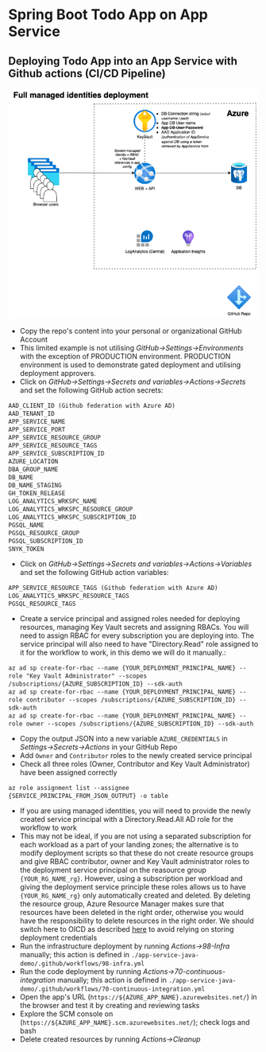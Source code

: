 # Spring Boot Todo App on App Service

## Deploying Todo App into an App Service with Github actions (CI/CD Pipeline)

![Architecture Diagram](../diagrams/demo-app-app-service-managed-identities.drawio.png)

* Copy the repo's content into your personal or organizational GitHub Account
* This limited example is not utilising *GitHub->Settings->Environments* with the exception of PRODUCTION environment. PRODUCTION environment is used to demonstrate gated deployment and utilising deployment approvers.
* Click on *GitHub->Settings->Secrets and variables->Actions->Secrets* and set the following GitHub action secrets:
```
AAD_CLIENT_ID (Github federation with Azure AD)
AAD_TENANT_ID
APP_SERVICE_NAME
APP_SERVICE_PORT
APP_SERVICE_RESOURCE_GROUP
APP_SERVICE_RESOURCE_TAGS
APP_SERVICE_SUBSCRIPTION_ID
AZURE_LOCATION
DBA_GROUP_NAME
DB_NAME
DB_NAME_STAGING
GH_TOKEN_RELEASE
LOG_ANALYTICS_WRKSPC_NAME
LOG_ANALYTICS_WRKSPC_RESOURCE_GROUP
LOG_ANALYTICS_WRKSPC_SUBSCRIPTION_ID
PGSQL_NAME
PGSQL_RESOURCE_GROUP
PGSQL_SUBSCRIPTION_ID
SNYK_TOKEN
```

* Click on *GitHub->Settings->Secrets and variables->Actions->Variables* and set the following GitHub action variables:
```
APP_SERVICE_RESOURCE_TAGS (Github federation with Azure AD)
LOG_ANALYTICS_WRKSPC_RESOURCE_TAGS
PGSQL_RESOURCE_TAGS
```

* Create a service principal and assigned roles needed for deploying resources, managing Key Vault secrets and assigning RBACs. You will need to assign RBAC for every subscription you are deploying into. The service principal will also need to have "Directory.Read" role assigned to it for the workflow to work, in this demo we will do it manually.:
```
az ad sp create-for-rbac --name {YOUR_DEPLOYMENT_PRINCIPAL_NAME} --role "Key Vault Administrator" --scopes /subscriptions/{AZURE_SUBSCRIPTION_ID} --sdk-auth
az ad sp create-for-rbac --name {YOUR_DEPLOYMENT_PRINCIPAL_NAME} --role contributor --scopes /subscriptions/{AZURE_SUBSCRIPTION_ID} --sdk-auth
az ad sp create-for-rbac --name {YOUR_DEPLOYMENT_PRINCIPAL_NAME} --role owner --scopes /subscriptions/{AZURE_SUBSCRIPTION_ID} --sdk-auth
```
* Copy the output JSON into a new variable ```AZURE_CREDENTIALS``` in *Settings->Secrets->Actions* in your GitHub Repo
* Add ```Owner``` and ```Contributor``` roles to the newly created service principal
* Check all three roles (Owner, Contributor and Key Vault Administrator) have been assigned correctly
```
az role assignment list --assignee {SERVICE_PRINCIPAL_FROM_JSON_OUTPUT} -o table
```
* If you are using managed identities, you will need to provide the newly created service principal with a Directory.Read.All AD role for the workflow to work
* This may not be ideal, if you are not using a separated subscription for each workload as a part of your landing zones; the alternative is to modify deployment scripts so that these do not create resource groups and give RBAC contributor, owner and Key Vault administrator roles to the deployment service principal on the reasource group ```{YOUR_RG_NAME_rg}```. However, using a subscription per workload and giving the deployment service principle these roles allows us to have ```{YOUR_RG_NAME_rg}``` only automatically created and deleted. By deleting the resource group, Azure Resource Manager makes sure that resources have been deleted in the right order, otherwise you would have the responsibility  to delete resources in the right order. We should switch here to OICD as described [here](https://docs.microsoft.com/en-us/azure/developer/github/connect-from-azure#use-the-azure-login-action-with-openid-connect) to avoid relying on storing deployment credentials
* Run the infrastructure deployment by running *Actions->98-Infra* manually; this action is defined in ```./app-service-java-demo/.github/workflows/98-infra.yml```
* Run the code deployment by running *Actions->70-continuous-integration* manually; this action is defined in ```./app-service-java-demo/.github/workflows/70-continuous-integration.yml```
* Open the app's URL (```https://${AZURE_APP_NAME}.azurewebsites.net/```) in the browser and test it by creating and reviewing tasks
* Explore the SCM console on (```https://${AZURE_APP_NAME}.scm.azurewebsites.net/```); check logs and bash
* Delete created resources by running *Actions->Cleanup*

